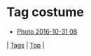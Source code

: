 <!--
title: Tag costume
date: 2020-06-28T15:26:58.781Z
tags:
-->
# Tag costume

 * [Photo 2016-10-31 08](152547869304.md)

| [Tags](tags.md) | [Top](index.md) |

